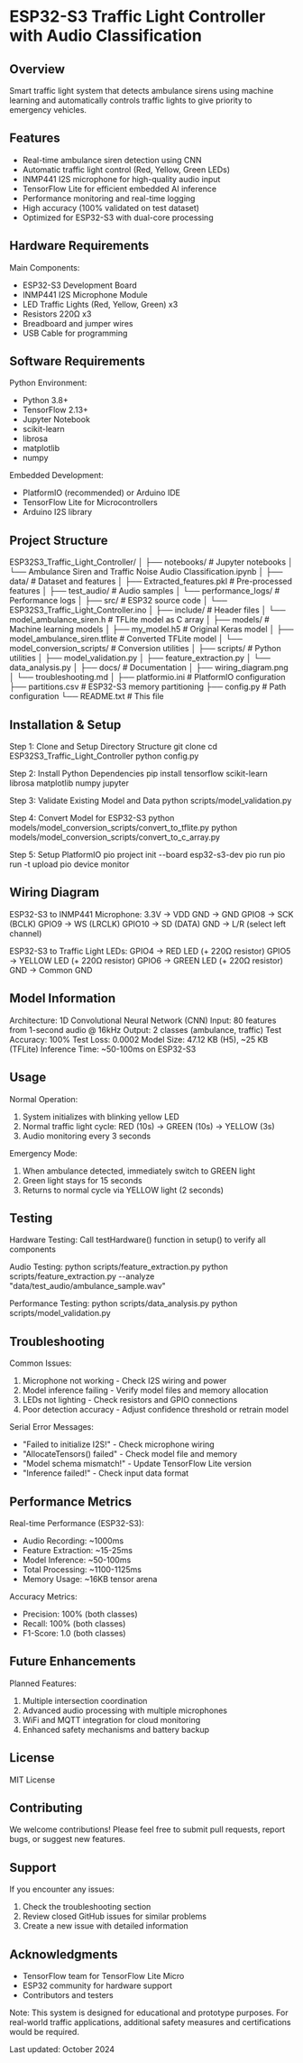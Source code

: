 ESP32-S3 Traffic Light Controller with Audio Classification
===========================================================

Overview
--------
Smart traffic light system that detects ambulance sirens using machine learning and automatically controls traffic lights to give priority to emergency vehicles.

Features
--------
- Real-time ambulance siren detection using CNN
- Automatic traffic light control (Red, Yellow, Green LEDs)
- INMP441 I2S microphone for high-quality audio input
- TensorFlow Lite for efficient embedded AI inference
- Performance monitoring and real-time logging
- High accuracy (100% validated on test dataset)
- Optimized for ESP32-S3 with dual-core processing

Hardware Requirements
---------------------
Main Components:
- ESP32-S3 Development Board
- INMP441 I2S Microphone Module
- LED Traffic Lights (Red, Yellow, Green) x3
- Resistors 220Ω x3
- Breadboard and jumper wires
- USB Cable for programming

Software Requirements
---------------------
Python Environment:
- Python 3.8+
- TensorFlow 2.13+
- Jupyter Notebook
- scikit-learn
- librosa
- matplotlib
- numpy

Embedded Development:
- PlatformIO (recommended) or Arduino IDE
- TensorFlow Lite for Microcontrollers
- Arduino I2S library

Project Structure
-----------------
ESP32S3_Traffic_Light_Controller/
│
├── notebooks/                          # Jupyter notebooks
│   └── Ambulance Siren and Traffic Noise Audio Classification.ipynb
│
├── data/                               # Dataset and features
│   ├── Extracted_features.pkl          # Pre-processed features
│   ├── test_audio/                     # Audio samples
│   └── performance_logs/               # Performance logs
│
├── src/                                # ESP32 source code
│   └── ESP32S3_Traffic_Light_Controller.ino
│
├── include/                            # Header files
│   └── model_ambulance_siren.h         # TFLite model as C array
│
├── models/                             # Machine learning models
│   ├── my_model.h5                     # Original Keras model
│   ├── model_ambulance_siren.tflite    # Converted TFLite model
│   └── model_conversion_scripts/       # Conversion utilities
│
├── scripts/                            # Python utilities
│   ├── model_validation.py
│   ├── feature_extraction.py
│   └── data_analysis.py
│
├── docs/                               # Documentation
│   ├── wiring_diagram.png
│   └── troubleshooting.md
│
├── platformio.ini                      # PlatformIO configuration
├── partitions.csv                      # ESP32-S3 memory partitioning
├── config.py                           # Path configuration
└── README.txt                          # This file

Installation & Setup
--------------------
Step 1: Clone and Setup Directory Structure
git clone <repository-url>
cd ESP32S3_Traffic_Light_Controller
python config.py

Step 2: Install Python Dependencies
pip install tensorflow scikit-learn librosa matplotlib numpy jupyter

Step 3: Validate Existing Model and Data
python scripts/model_validation.py

Step 4: Convert Model for ESP32-S3
python models/model_conversion_scripts/convert_to_tflite.py
python models/model_conversion_scripts/convert_to_c_array.py

Step 5: Setup PlatformIO
pio project init --board esp32-s3-dev
pio run
pio run -t upload
pio device monitor

Wiring Diagram
--------------
ESP32-S3 to INMP441 Microphone:
3.3V  -> VDD
GND   -> GND
GPIO8 -> SCK (BCLK)
GPIO9 -> WS (LRCLK)
GPIO10 -> SD (DATA)
GND   -> L/R (select left channel)

ESP32-S3 to Traffic Light LEDs:
GPIO4 -> RED LED (+ 220Ω resistor)
GPIO5 -> YELLOW LED (+ 220Ω resistor)
GPIO6 -> GREEN LED (+ 220Ω resistor)
GND   -> Common GND

Model Information
-----------------
Architecture: 1D Convolutional Neural Network (CNN)
Input: 80 features from 1-second audio @ 16kHz
Output: 2 classes (ambulance, traffic)
Test Accuracy: 100%
Test Loss: 0.0002
Model Size: 47.12 KB (H5), ~25 KB (TFLite)
Inference Time: ~50-100ms on ESP32-S3

Usage
-----
Normal Operation:
1. System initializes with blinking yellow LED
2. Normal traffic light cycle: RED (10s) -> GREEN (10s) -> YELLOW (3s)
3. Audio monitoring every 3 seconds

Emergency Mode:
1. When ambulance detected, immediately switch to GREEN light
2. Green light stays for 15 seconds
3. Returns to normal cycle via YELLOW light (2 seconds)

Testing
-------
Hardware Testing:
Call testHardware() function in setup() to verify all components

Audio Testing:
python scripts/feature_extraction.py
python scripts/feature_extraction.py --analyze "data/test_audio/ambulance_sample.wav"

Performance Testing:
python scripts/data_analysis.py
python scripts/model_validation.py

Troubleshooting
---------------
Common Issues:
1. Microphone not working - Check I2S wiring and power
2. Model inference failing - Verify model files and memory allocation
3. LEDs not lighting - Check resistors and GPIO connections
4. Poor detection accuracy - Adjust confidence threshold or retrain model

Serial Error Messages:
- "Failed to initialize I2S!" - Check microphone wiring
- "AllocateTensors() failed" - Check model file and memory
- "Model schema mismatch!" - Update TensorFlow Lite version
- "Inference failed!" - Check input data format

Performance Metrics
-------------------
Real-time Performance (ESP32-S3):
- Audio Recording: ~1000ms
- Feature Extraction: ~15-25ms
- Model Inference: ~50-100ms
- Total Processing: ~1100-1125ms
- Memory Usage: ~16KB tensor arena

Accuracy Metrics:
- Precision: 100% (both classes)
- Recall: 100% (both classes)
- F1-Score: 1.0 (both classes)

Future Enhancements
-------------------
Planned Features:
1. Multiple intersection coordination
2. Advanced audio processing with multiple microphones
3. WiFi and MQTT integration for cloud monitoring
4. Enhanced safety mechanisms and battery backup

License
-------
MIT License

Contributing
------------
We welcome contributions! Please feel free to submit pull requests, report bugs, or suggest new features.

Support
-------
If you encounter any issues:
1. Check the troubleshooting section
2. Review closed GitHub issues for similar problems
3. Create a new issue with detailed information

Acknowledgments
---------------
- TensorFlow team for TensorFlow Lite Micro
- ESP32 community for hardware support
- Contributors and testers

Note: This system is designed for educational and prototype purposes. For real-world traffic applications, additional safety measures and certifications would be required.

Last updated: October 2024